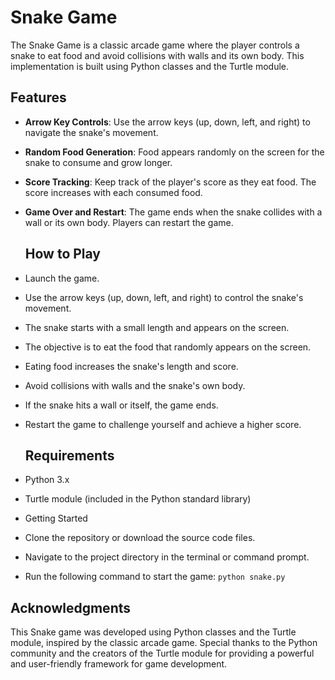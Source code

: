 # Snake Game 

The Snake Game is a classic arcade game where the player controls a snake to eat food and avoid collisions with walls and its own body. This implementation is built using Python classes and the Turtle module.

## Features

- **Arrow Key Controls**: Use the arrow keys (up, down, left, and right) to navigate the snake's movement.
- **Random Food Generation**: Food appears randomly on the screen for the snake to consume and grow longer.
- **Score Tracking**: Keep track of the player's score as they eat food. The score increases with each consumed food.
- **Game Over and Restart**: The game ends when the snake collides with a wall or its own body. Players can restart the game.

  ## How to Play

- Launch the game.
- Use the arrow keys (up, down, left, and right) to control the snake's movement.
- The snake starts with a small length and appears on the screen.
- The objective is to eat the food that randomly appears on the screen.
- Eating food increases the snake's length and score.
- Avoid collisions with walls and the snake's own body.
- If the snake hits a wall or itself, the game ends.
- Restart the game to challenge yourself and achieve a higher score.

  ## Requirements

- Python 3.x
- Turtle module (included in the Python standard library)

- Getting Started

- Clone the repository or download the source code files.
- Navigate to the project directory in the terminal or command prompt.
- Run the following command to start the game:
``` python snake.py ```

## Acknowledgments

This Snake game was developed using Python classes and the Turtle module, inspired by the classic arcade game. Special thanks to the Python community and the creators of the Turtle module for providing a powerful and user-friendly framework for game development.
